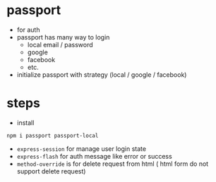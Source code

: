 # passport

- for auth
- passport has many way to login
  - local email / password
  - google
  - facebook
  - etc.
- initialize passport with strategy (local / google / facebook)

# steps

- install

```
npm i passport passport-local
```

- `express-session` for manage user login state
- `express-flash` for auth message like error or success
- `method-override` is for delete request from html ( html form do not support delete request)
